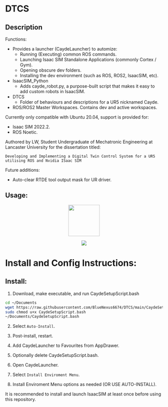 # DTCS
## Description
Functions:
- Provides a launcher (CaydeLauncher) to automize:
  - Running (Executing) common ROS commands.
  - Launching Isaac SIM Standalone Applications (commonly Cortex / Gym).
  - Opening obscure dev folders.
  - Installing the dev environment (such as ROS, ROS2, IsaacSIM, etc).
- IsaacSIM_Python
  - Adds cayde_robot.py, a purpose-built script that makes it easy to add custom robots in IsaacSIM.
- DTCS
  - Folder of behaviours and descriptions for a UR5 nicknamed Cayde.
- ROS/ROS2 Master Workspaces. Contains dev and active workspaces.

Currently only compatible with Ubuntu 20.04, support is provided for:
- Isaac SIM 2022.2.
- ROS Noetic.

Authored by LW, Student Undergraduate of Mechatronic Engineering at Lancaster University for the dissertation titled:

```Developing and Implementing a Digital Twin Control System for a UR5 utilising ROS and Nvidia ISaac SIM```


Future additions:
- Auto-clear RTDE tool output mask for UR driver.


## Usage:
<p align="center">
 <img src="https://user-images.githubusercontent.com/65248566/218260574-a83cd6ab-07f8-4f88-8f2c-bebf3f48dbf3.png" width=100 height=100 />
</p>

<p align="center">
 <img src="https://user-images.githubusercontent.com/65248566/218261000-a43e2090-6c92-48e2-840b-360386d21f69.png" />
</p>

# Install and Config Instructions:
## Install:
1. Download, make executable, and run CaydeSetupScript.bash
```bash
cd ~/Documents
wget https://raw.githubusercontent.com/BlueNexus6674/DTCS/main/CaydeSetupScript.bash
sudo chmod u+x CaydeSetupScript.bash
~/Documents/CaydeSetupScript.bash
```

2. Select ```Auto-Install```.

3. Post-install, restart.

4. Add CaydeLauncher to Favourites from AppDrawer.

5. Optionally delete CaydeSetupScript.bash.

6. Open CaydeLauncher.

7. Select ```Install Enviroment Menu```.

8. Install Enviroment Menu options as needed (OR USE AUTO-INSTALL).

It is recommended to install and launch IsaacSIM at least once before using this repository. 
